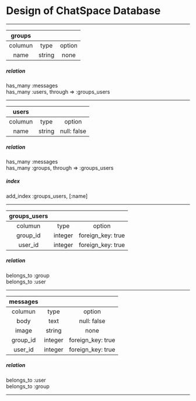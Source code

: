 # Design of ChatSpace Database




***

|groups   |       |      |
|:-------:|:-----:|:----:|
|columun  |type   |option|
|name     |string |none  |

##### relation
has_many :messages  
has_many :users, through => :groups_users

***

|users    |       |           |
|:-------:|:-----:|:---------:|
|columun  |type   |option     |
|name     |string |null: false|

##### relation
has_many :messages  
has_many :groups, through => :groups_users
##### index
add_index :groups_users, [:name]

***

|groups_users |       |                 |
|:-----------:|:-----:|:---------------:|
|columun      |type   |option           |
|group_id     |integer|foreign_key: true|
|user_id      |integer|foreign_key: true|

##### relation
belongs_to :group  
belongs_to :user


***

|messages |       |                 |
|:-------:|:-----:|:---------------:|
|columun  |type   |option           |
|body     |text   |null: false      |
|image    |string |none             |
|group_id |integer|foreign_key: true|
|user_id  |integer|foreign_key: true|

##### relation
belongs_to :user  
belongs_to :group


***
